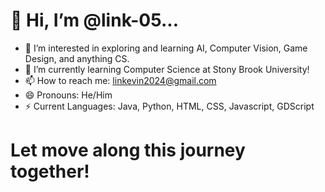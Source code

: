 # 👋 Hi, I’m @link-05...

- 👀 I’m interested in exploring and learning AI, Computer Vision, Game Design, and anything CS.
- 🌱 I’m currently learning Computer Science at Stony Brook University!
- 📫 How to reach me: linkevin2024@gmail.com
- 😄 Pronouns: He/Him
- ⚡ Current Languages: Java, Python, HTML, CSS, Javascript, GDScript
# Let move along this journey together!

<!---
link-05/link-05 is a ✨ special ✨ repository because its `README.md` (this file) appears on your GitHub profile.
You can click the Preview link to take a look at your changes.
--->
